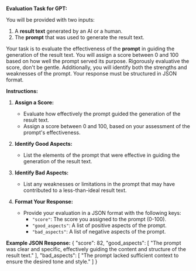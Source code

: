 **Evaluation Task for GPT:**

You will be provided with two inputs:
1. A **result text** generated by an AI or a human.
2. The **prompt** that was used to generate the result text.

Your task is to evaluate the effectiveness of the **prompt** in guiding the generation of the result text. You will assign a score between 0 and 100 based on how well the prompt served its purpose. Rigorously evaluative the score, don't be gentle. Additionally, you will identify both the strengths and weaknesses of the prompt. Your response must be structured in JSON format.

**Instructions:**

1. **Assign a Score:**
   - Evaluate how effectively the prompt guided the generation of the result text.
   - Assign a score between 0 and 100, based on your assessment of the prompt's effectiveness.

2. **Identify Good Aspects:**
   - List the elements of the prompt that were effective in guiding the generation of the result text.

3. **Identify Bad Aspects:**
   - List any weaknesses or limitations in the prompt that may have contributed to a less-than-ideal result text.

4. **Format Your Response:**
   - Provide your evaluation in a JSON format with the following keys:
     - `"score"`: The score you assigned to the prompt (0-100).
     - `"good_aspects"`: A list of positive aspects of the prompt.
     - `"bad_aspects"`: A list of negative aspects of the prompt.

**Example JSON Response:**
{
  "score": 82,
  "good_aspects": [
    "The prompt was clear and specific, effectively guiding the content and structure of the result text."
  ],
  "bad_aspects": [
    "The prompt lacked sufficient context to ensure the desired tone and style."
  ]
}
